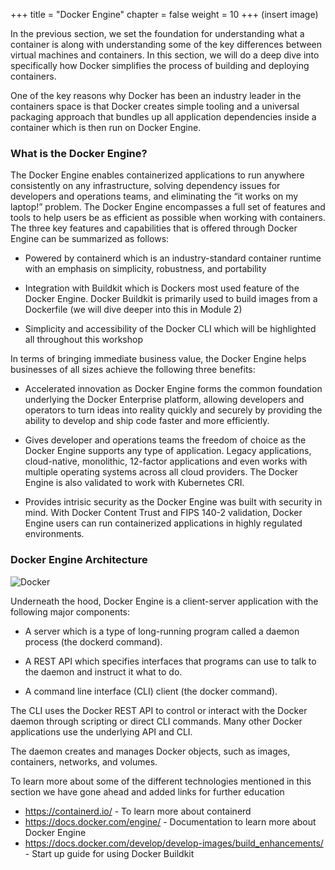+++
title = "Docker Engine"
chapter = false
weight = 10
+++
(insert image)

 In the previous section, we set the foundation for understanding what a container is along with understanding some of the key differences between virtual machines and containers. In this section, we will do a deep dive into specifically how Docker simplifies the process of building and deploying containers. 

 One of the key reasons why Docker has been an industry leader in the containers space is that Docker creates simple tooling and a universal packaging approach that bundles up all application dependencies inside a container which is then run on Docker Engine.

### What is the Docker Engine?
The Docker Engine enables containerized applications to run anywhere consistently on any infrastructure, solving dependency issues for developers and operations teams, and eliminating the “it works on my laptop!” problem. The Docker Engine encompasses a full set of features and tools to help users be as efficient as possible when working with containers. The three key features and capabilities that is offered through Docker Engine can be summarized as follows:

- Powered by containerd which is an industry-standard container runtime with an emphasis on simplicity, robustness, and portability

- Integration with Buildkit which is Dockers most used feature of the Docker Engine. Docker Buildkit is primarily used to build images from a Dockerfile (we will dive deeper into this in Module 2)

- Simplicity and accessibility of the Docker CLI which will be highlighted all throughout this workshop

In terms of bringing immediate business value, the Docker Engine helps businesses of all sizes achieve the following three benefits:

- Accelerated innovation as Docker Engine forms the common foundation underlying the Docker Enterprise platform, allowing developers and operators to turn ideas into reality quickly and securely by providing the ability to develop and ship code faster and more efficiently. 

- Gives developer and operations teams the freedom of choice as the Docker Engine supports any type of application. Legacy applications, cloud-native, monolithic, 12-factor applications and even works with multiple operating systems across all cloud providers. The Docker Engine is also validated to work with Kubernetes CRI. 

- Provides intrisic security as the Docker Engine was built with security in mind. With Docker Content Trust and FIPS 140-2 validation, Docker Engine users can run containerized applications in highly regulated environments. 

### Docker Engine Architecture
![Docker](/images/engine-components-flow.png)

Underneath the hood, Docker Engine is a client-server application with the following major components:

- A server which is a type of long-running program called a daemon process (the dockerd command).

- A REST API which specifies interfaces that programs can use to talk to the daemon and instruct it what to do.

- A command line interface (CLI) client (the docker command).

The CLI uses the Docker REST API to control or interact with the Docker daemon through scripting or direct CLI commands. Many other Docker applications use the underlying API and CLI.

The daemon creates and manages Docker objects, such as images, containers, networks, and volumes.

To learn more about some of the different technologies mentioned in this section we have gone ahead and added links for further education

- https://containerd.io/ - To learn more about containerd
- https://docs.docker.com/engine/ - Documentation to learn more about Docker Engine
- https://docs.docker.com/develop/develop-images/build_enhancements/ - Start up guide for using Docker Buildkit